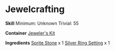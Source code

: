 <!-- TITLE: Ring Of The Sprite -->
<!-- SUBTITLE:  -->
# Jewelcrafting
**Skill**
Minimum: Unknown
Trivial: 55

**Container**
[Jeweler's Kit](jewelers-kit)

**Ingredients**
[Sprite Stone](sprite-stone) x 1
[Silver Ring Setting](silver-ring-setting) x 1